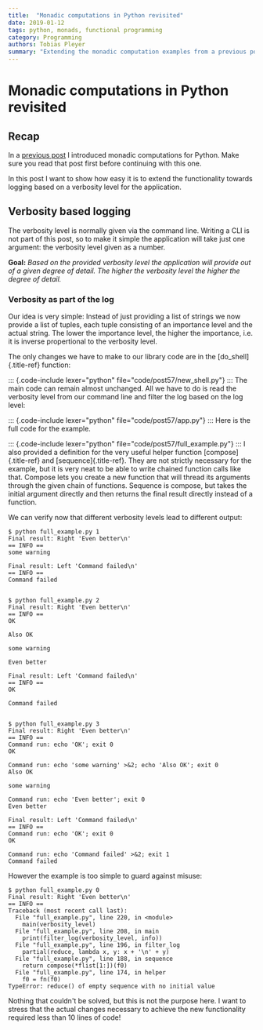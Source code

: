 ```yaml
---
title:  "Monadic computations in Python revisited"
date: 2019-01-12
tags: python, monads, functional programming
category: Programming
authors: Tobias Pleyer
summary: "Extending the monadic computation examples from a previous post"
---
```


Monadic computations in Python revisited
========================================

Recap
-----

In a [previous
post](./2018-12-28-Monadic-computations-in-Python.html) I
introduced monadic computations for Python. Make sure you read that post
first before continuing with this one.

In this post I want to show how easy it is to extend the functionality
towards logging based on a verbosity level for the application.

Verbosity based logging
-----------------------

The verbosity level is normally given via the command line. Writing a
CLI is not part of this post, so to make it simple the application will
take just one argument: the verbosity level given as a number.

**Goal:** *Based on the provided verbosity level the application will
provide out of a given degree of detail. The higher the verbosity level
the higher the degree of detail.*

### Verbosity as part of the log

Our idea is very simple: Instead of just providing a list of strings we
now provide a list of tuples, each tuple consisting of an importance
level and the actual string. The lower the importance level, the higher
the importance, i.e. it is inverse propertional to the verbosity level.

The only changes we have to make to our library code are in the
[do\_shell]{.title-ref} function:

::: {.code-include lexer="python" file="code/post57/new_shell.py"}
:::
The main code can remain almost unchanged. All we have to do is read the
verbosity level from our command line and filter the log based on the
log level:

::: {.code-include lexer="python" file="code/post57/app.py"}
:::
Here is the full code for the example.

::: {.code-include lexer="python" file="code/post57/full_example.py"}
:::
I also provided a definition for the very useful helper function
[compose]{.title-ref} and [sequence]{.title-ref}. They are not strictly
necessary for the example, but it is very neat to be able to write
chained function calls like that. Compose lets you create a new function
that will thread its arguments through the given chain of functions.
Sequence is compose, but takes the initial argument directly and then
returns the final result directly instead of a function.

We can verify now that different verbosity levels lead to different
output:

``` {.sourceCode .bash}
$ python full_example.py 1
Final result: Right 'Even better\n'
== INFO ==
some warning

Final result: Left 'Command failed\n'
== INFO ==
Command failed


$ python full_example.py 2
Final result: Right 'Even better\n'
== INFO ==
OK

Also OK

some warning

Even better

Final result: Left 'Command failed\n'
== INFO ==
OK

Command failed


$ python full_example.py 3
Final result: Right 'Even better\n'
== INFO ==
Command run: echo 'OK'; exit 0
OK

Command run: echo 'some warning' >&2; echo 'Also OK'; exit 0
Also OK

some warning

Command run: echo 'Even better'; exit 0
Even better

Final result: Left 'Command failed\n'
== INFO ==
Command run: echo 'OK'; exit 0
OK

Command run: echo 'Command failed' >&2; exit 1
Command failed
```

However the example is too simple to guard against misuse:

``` {.sourceCode .bash}
$ python full_example.py 0
Final result: Right 'Even better\n'
== INFO ==
Traceback (most recent call last):
  File "full_example.py", line 220, in <module>
    main(verbosity_level)
  File "full_example.py", line 208, in main
    print(filter_log(verbosity_level, info))
  File "full_example.py", line 196, in filter_log
    partial(reduce, lambda x, y: x + '\n' + y)
  File "full_example.py", line 188, in sequence
    return compose(*flist[1:])(f0)
  File "full_example.py", line 174, in helper
    f0 = fn(f0)
TypeError: reduce() of empty sequence with no initial value
```

Nothing that couldn't be solved, but this is not the purpose here. I
want to stress that the actual changes necessary to achieve the new
functionality required less than 10 lines of code!

